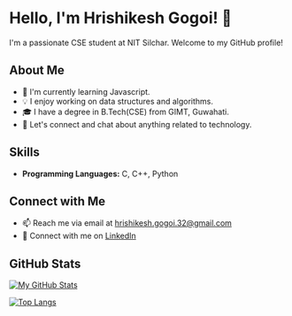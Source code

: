# Hello, I'm Hrishikesh Gogoi! 👋

I'm a passionate CSE student at NIT Silchar. Welcome to my GitHub profile! 

## About Me

- 🌱 I'm currently learning Javascript.
- 💡 I enjoy working on data structures and algorithms.
- 🎓 I have a degree in B.Tech(CSE) from GIMT, Guwahati.
- 💬 Let's connect and chat about anything related to technology.

## Skills

- **Programming Languages:** C, C++, Python

## Connect with Me

- 📫 Reach me via email at hrishikesh.gogoi.32@gmail.com
- 💼 Connect with me on [LinkedIn](https://www.linkedin.com/in/hrishikesh-gogoi-60ab091a1/)

## GitHub Stats

[![My GitHub Stats](https://github-readme-stats.vercel.app/api?username=hrishikeshgogoi&show_icons=true&hide_title=true&hide=contribs,prs&count_private=true&theme=dark)](https://github.com/hrishikeshgogoi)

[![Top Langs](https://github-readme-stats.vercel.app/api/top-langs/?username=hrishikeshgogoi&layout=compact&theme=dark)](https://github.com/hrishikeshgogoi)
